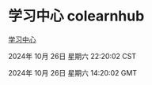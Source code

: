 # 学习中心 colearnhub
[学习中心](http://219.139.197.74:56308/colearnhub/)

2024年 10月 26日 星期六 22:20:02 CST

2024年 10月 26日 星期六 14:20:02 GMT
